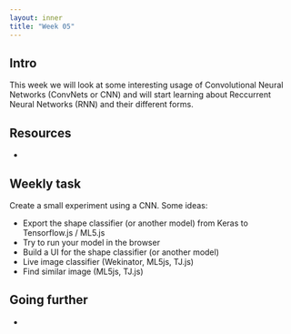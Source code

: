 ```yaml
---
layout: inner
title: "Week 05" 
---
```



## Intro

This week we will look at some interesting usage of Convolutional Neural Networks (ConvNets or CNN) and will start learning about Reccurrent Neural Networks (RNN) and their different forms.


## Resources

+ []()


## Weekly task

Create a small experiment using a CNN. Some ideas:

+ Export the shape classifier (or another model) from Keras to Tensorflow.js / ML5.js
+ Try to run your model in the browser
+ Build a UI for the shape classifier (or another model)
+ Live image classifier (Wekinator, ML5js, TJ.js)
+ Find similar image (ML5js, TJ.js)

## Going further

+ []()